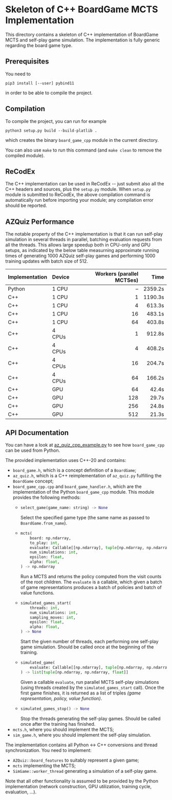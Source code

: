 # Skeleton of C++ BoardGame MCTS Implementation

This directory contains a skeleton of C++ implementation of BoardGame
MCTS and self-play game simulation. The implementation is fully generic
regarding the board game type.

## Prerequisites

You need to
```
pip3 install [--user] pybind11
```
in order to be able to compile the project.

## Compilation

To compile the project, you can run for example
```
python3 setup.py build --build-platlib .
```
which creates the binary `board_game_cpp` module in the current directory.

You can also use `make` to run this command (and `make clean` to remove the
compiled module).

## ReCodEx

The C++ implementation can be used in ReCodEx -- just submit also all the
C++ headers and sources, plus the `setup.py` module. When `setup.py` module
is submitted to ReCodEx, the above compilation command is automatically
run before importing your module; any compilation error should be reported.

## AZQuiz Performance

The notable property of the C++ implementation is that it can run self-play
simulation in several threads in parallel, batching evaluation requests from
all the threads. This allows large speedup both in CPU-only and GPU setups,
as indicated by the below table measurning approximate running times of
generating 1000 AZQuiz self-play games and performing 1000 training updates with
batch size of 512.

| Implementation | Device | Workers (parallel MCTSes) | Time |
|:---------------|:-------|--------------------------:|-----:|
| Python | 1 CPU  |   – | 2359.2s |
| C++    | 1 CPU  |   1 | 1190.3s |
| C++    | 1 CPU  |   4 |  613.3s |
| C++    | 1 CPU  |  16 |  483.1s |
| C++    | 1 CPU  |  64 |  403.8s |
| C++    | 4 CPUs |   1 |  912.8s |
| C++    | 4 CPUs |   4 |  408.2s |
| C++    | 4 CPUs |  16 |  204.7s |
| C++    | 4 CPUs |  64 |  166.2s |
| C++    | GPU    |  64 |   42.4s |
| C++    | GPU    | 128 |   29.7s |
| C++    | GPU    | 256 |   24.8s |
| C++    | GPU    | 512 |   21.3s |

## API Documentation

You can have a look at [az_quiz_cpp_example.py](az_quiz_cpp_example.py) to see
how `board_game_cpp` can be used from Python.

The provided implementation uses C++-20 and contains:
- `board_game.h`, which is a concept definition of a `BoardGame`;
- `az_quiz.h`, which is a C++ reimplementation of `az_quiz.py` fulfilling the
  `BoardGame` concept;
- `board_game_cpp.cpp` and `board_game_handler.h`, which are the implementation
  of the Python `board_game_cpp` module. This module provides the following methods:
  - ```python
    select_game(game_name: string) -> None
    ```
    Select the specified game type (the same name as passed to
    `BoardGame.from_name`).
  - ```python
    mcts(
        board: np.ndarray,
        to_play: int,
        evaluate: Callable[[np.ndarray], tuple[np.ndarray, np.ndarray]],
        num_simulations: int,
        epsilon: float,
        alpha: float,
    ) -> np.ndarray
    ```
    Run a MCTS and returns the policy computed from the visit counts of the
    root children. The `evaluate` is a callable, which given a batch of game
    representations produces a batch of policies and batch of value functions.
  - ```python
    simulated_games_start(
        threads: int,
        num_simulations: int,
        sampling_moves: int,
        epsilon: float,
        alpha: float,
    ) -> None
    ```
    Start the given number of threads, each performing one self-play game
    simulation. Should be called once at the beginning of the training.
  - ```python
    simulated_game(
        evaluate: Callable[[np.ndarray], tuple[np.ndarray, np.ndarray]],
    ) -> list[tuple[np.ndarray, np.ndarray, float]]
    ```
    Given a callable `evaluate`, run parallel MCTS self-play simulations (using
    threads created by the `simulated_games_start` call). Once the first game
    finishes, it is returned as a list of triples _(game representation, policy,
    value function)_.
  - ```python
    simulated_games_stop() -> None
    ```
    Stop the threads generating the self-play games. Should be called
    once after the training has finished.
- `mcts.h`, where you should implement the MCTS;
- `sim_game.h`, where you should implement the self-play simulation.

The implementation contains all Python ↔ C++ conversions and thread synchronization.
You need to implement:
- `AZQuiz::board_features` to suitably represent a given game;
- `mcts` implementing the MCTS;
- `SimGame::worker_thread` generating a simulation of a self-play game.

Note that all other functionality is assumed to be provided by the Python
implementation (network construction, GPU utilization, training cycle, evaluation, …).
